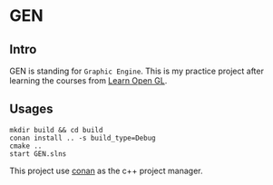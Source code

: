 # GEN

## Intro

GEN is standing for `Graphic Engine`. This is my practice project after learning the courses from [Learn Open GL](https://learnopengl.com/).


## Usages

```shell
mkdir build && cd build
conan install .. -s build_type=Debug
cmake ..
start GEN.slns
```

This project use [conan](https://docs.conan.io/en/latest/using_packages/workflows.html#multi-configuration) as the c++ project manager.